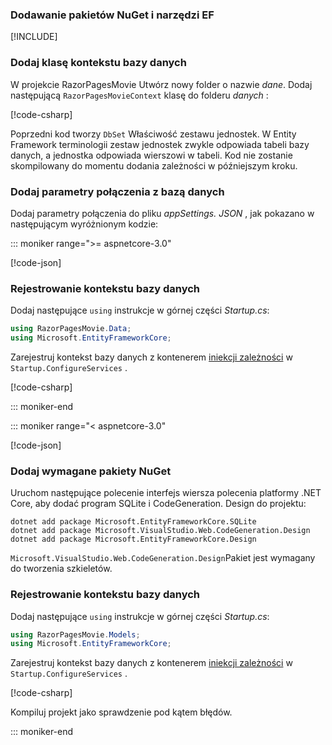 <a name="dc"></a>

### <a name="add-nuget-packages-and-ef-tools"></a>Dodawanie pakietów NuGet i narzędzi EF

[!INCLUDE[](~/includes/add-EF-NuGet-SQLite-CLI.md)]

### <a name="add-a-database-context-class"></a>Dodaj klasę kontekstu bazy danych

W projekcie RazorPagesMovie Utwórz nowy folder o nazwie *dane*. Dodaj następującą `RazorPagesMovieContext` klasę do folderu *danych* :

[!code-csharp[](~/tutorials/razor-pages/razor-pages-start/sample/RazorPagesMovie30/Data/RazorPagesMovieContext.cs)]

Poprzedni kod tworzy `DbSet` Właściwość zestawu jednostek. W Entity Framework terminologii zestaw jednostek zwykle odpowiada tabeli bazy danych, a jednostka odpowiada wierszowi w tabeli. Kod nie zostanie skompilowany do momentu dodania zależności w późniejszym kroku.

<a name="cs"></a>

### <a name="add-a-database-connection-string"></a>Dodaj parametry połączenia z bazą danych

Dodaj parametry połączenia do pliku *appSettings. JSON* , jak pokazano w następującym wyróżnionym kodzie:

::: moniker range=">= aspnetcore-3.0"

[!code-json[](~/tutorials/razor-pages/razor-pages-start/sample/RazorPagesMovie30/appsettings_SQLite.json?highlight=10-12)]

<a name="reg"></a>

### <a name="register-the-database-context"></a>Rejestrowanie kontekstu bazy danych

Dodaj następujące `using` instrukcje w górnej części *Startup.cs*:

```csharp
using RazorPagesMovie.Data;
using Microsoft.EntityFrameworkCore;
```

Zarejestruj kontekst bazy danych z kontenerem [iniekcji zależności](xref:fundamentals/dependency-injection) w `Startup.ConfigureServices` .

[!code-csharp[](~/tutorials/razor-pages/razor-pages-start/sample/RazorPagesMovie30/Startup.cs?name=snippet_UseSqlite&highlight=11-12)]

::: moniker-end

::: moniker range="< aspnetcore-3.0"

[!code-json[](~/tutorials/razor-pages/razor-pages-start/sample/RazorPagesMovie/appsettings_SQLite.json?highlight=8-9)]

### <a name="add-required-nuget-packages"></a>Dodaj wymagane pakiety NuGet

Uruchom następujące polecenie interfejs wiersza polecenia platformy .NET Core, aby dodać program SQLite i CodeGeneration. Design do projektu:

```dotnetcli
dotnet add package Microsoft.EntityFrameworkCore.SQLite
dotnet add package Microsoft.VisualStudio.Web.CodeGeneration.Design
dotnet add package Microsoft.EntityFrameworkCore.Design
```

`Microsoft.VisualStudio.Web.CodeGeneration.Design`Pakiet jest wymagany do tworzenia szkieletów.

<a name="reg"></a>

### <a name="register-the-database-context"></a>Rejestrowanie kontekstu bazy danych

Dodaj następujące `using` instrukcje w górnej części *Startup.cs*:

```csharp
using RazorPagesMovie.Models;
using Microsoft.EntityFrameworkCore;
```

Zarejestruj kontekst bazy danych z kontenerem [iniekcji zależności](xref:fundamentals/dependency-injection) w `Startup.ConfigureServices` .

[!code-csharp[](~/tutorials/razor-pages/razor-pages-start/sample/RazorPagesMovie22/Startup.cs?name=snippet_UseSqlite&highlight=11-12)]

Kompiluj projekt jako sprawdzenie pod kątem błędów.

::: moniker-end
